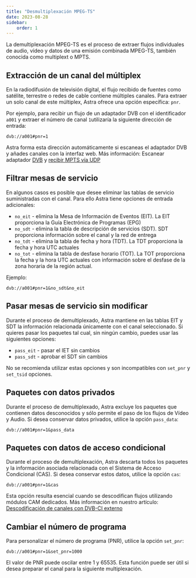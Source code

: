 ```yaml
---
title: "Desmultiplexación MPEG-TS"
date: 2023-08-28
sidebar:
    order: 1
---
```


La demultiplexación MPEG-TS es el proceso de extraer flujos individuales de audio, vídeo y datos de una emisión combinada MPEG-TS, también conocida como multiplext o MPTS.

## Extracción de un canal del múltiplex[](/es/astra/processing/mpegts/demux#extracting-single-channel-from-multiplex)

En la radiodifusión de televisión digital, el flujo recibido de fuentes como satélite, terrestre o redes de cable contiene múltiples canales. Para extraer un solo canal de este múltiplex, Astra ofrece una opción específica: `pnr`.

Por ejemplo, para recibir un flujo de un adaptador DVB con el identificador `a001` y extraer el número de canal `1`utilizaría la siguiente dirección de entrada:

```
dvb://a001#pnr=1
```

Astra forma esta dirección automáticamente si escaneas el adaptador DVB y añades canales con la interfaz web. Más información: Escanear adaptador [DVB](/es/astra/receiving/dvb/scan) y [recibir MPTS vía UDP](/es/astra/receiving/ip/mpts-via-udp)

## Filtrar mesas de servicio[](/es/astra/processing/mpegts/demux#filter-service-tables)

En algunos casos es posible que desee eliminar las tablas de servicio suministradas con el canal. Para ello Astra tiene opciones de entrada adicionales:

- `no_eit` - elimina la Mesa de Información de Eventos (EIT). La EIT proporciona la Guía Electrónica de Programas (EPG)
- `no_sdt` - elimina la tabla de descripción de servicios (SDT). SDT proporciona información sobre el canal y la red de entrega
- `no_tdt` - elimina la tabla de fecha y hora (TDT). La TDT proporciona la fecha y hora UTC actuales
- `no_tot` - elimina la tabla de desfase horario (TOT). La TOT proporciona la fecha y la hora UTC actuales con información sobre el desfase de la zona horaria de la región actual.

Ejemplo:

```
dvb://a001#pnr=1&no_sdt&no_eit
```

## Pasar mesas de servicio sin modificar[](/es/astra/processing/mpegts/demux#pass-service-tables-without-modification)

Durante el proceso de demultiplexado, Astra mantiene en las tablas EIT y SDT la información relacionada únicamente con el canal seleccionado. Si quieres pasar los paquetes tal cual, sin ningún cambio, puedes usar las siguientes opciones:

- `pass_eit` - pasar el IET sin cambios
- `pass_sdt` - aprobar el SDT sin cambios

No se recomienda utilizar estas opciones y son incompatibles con `set_pnr` y `set_tsid` opciones.

## Paquetes con datos privados[](/es/astra/processing/mpegts/demux#packets-with-private-data)

Durante el proceso de demultiplexado, Astra excluye los paquetes que contienen datos desconocidos y sólo permite el paso de los flujos de Vídeo y Audio. Si desea conservar datos privados, utilice la opción `pass_data`:

```
dvb://a001#pnr=1&pass_data
```

## Paquetes con datos de acceso condicional[](/es/astra/processing/mpegts/demux#packets-with-conditional-access-data)

Durante el proceso de demultiplexación, Astra descarta todos los paquetes y la información asociada relacionada con el Sistema de Acceso Condicional (CAS). Si desea conservar estos datos, utilice la opción `cas`:

```
dvb://a001#pnr=1&cas
```

Esta opción resulta esencial cuando se descodifican flujos utilizando módulos CAM dedicados. Más información en nuestro artículo: [Descodificación de canales con DVB-CI externo](/es/astra/receiving/dvb/external-ci)

## Cambiar el número de programa[](/es/astra/processing/mpegts/demux#change-program-number)

Para personalizar el número de programa (PNR), utilice la opción `set_pnr`:

```
dvb://a001#pnr=1&set_pnr=1000
```

El valor de PNR puede oscilar entre 1 y 65535. Esta función puede ser útil si desea preparar el canal para la siguiente multiplexación.

